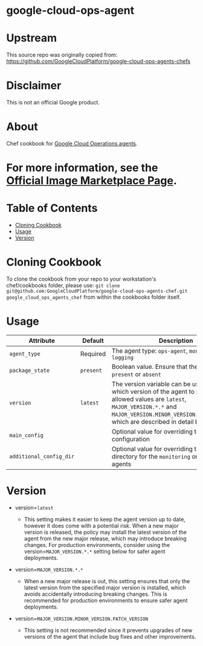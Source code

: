 google-cloud-ops-agent
============

# Upstream

This source repo was originally copied from:
https://github.com/GoogleCloudPlatform/google-cloud-ops-agents-chefs

# Disclaimer

This is not an official Google product.

# <a name="about"></a>About

Chef cookbook for [Google Cloud Operations agents](https://cloud.google.com/stackdriver/docs/solutions/agents).

For more information, see the
[Official Image Marketplace Page](https://github.com/GoogleCloudPlatform/google-cloud-ops-agents-chef/blob/master/README.md).
============

# <a name="table-of-contents"></a>Table of Contents
* [Cloning Cookbook](#cloning-cookbook)
* [Usage](#usage)
* [Version](#version)

# <a name="cloning-cookbook"></a>Cloning Cookbook
To clone the cookbook from your repo to your workstation's chef/cookbooks folder, please use:
`git clone git@github.com:GoogleCloudPlatform/google-cloud-ops-agents-chef.git google_cloud_ops_agents_chef`
from within the cookbooks folder itself.

# <a name="usage"></a>Usage
| Attribute               | Default       | Description                                                       |
| ---                     | ---           | ---                                                               |
| `agent_type`            | Required      | The agent type: `ops-agent`, `monitoring`, `logging`              |
| `package_state`         | `present`     | Boolean value. Ensure that the agent is `present` or `absent`  |
| `version`               | `latest`      | The version variable can be used to specify which version of the agent to install. The allowed values are `latest`, `MAJOR_VERSION.*.*` and `MAJOR_VERSION.MINOR_VERSION.PATCH_VERSION`, which are described in detail below. |
| `main_config`           |               | Optional value for overriding the default configuration           |
| `additional_config_dir` |               | Optional value for overriding the plugins directory for the `monitoring` or `logging` agents |

# <a name="version"></a>Version
- version=`latest`
  - This setting makes it easier to keep the agent version up to date, however it does come with a potential risk. When a new major version is released, the policy may install the latest version of the agent from the new major release, which may introduce breaking changes. For production environments, consider using the version=`MAJOR_VERSION.*.*` setting below for safer agent deployments.

- version=`MAJOR_VERSION.*.*`
  - When a new major release is out, this setting ensures that only the latest version from the specified major version is installed, which avoids accidentally introducing breaking changes. This is recommended for production environments to ensure safer agent deployments.

- version=`MAJOR_VERSION.MINOR_VERSION.PATCH_VERSION`
  - This setting is not recommended since it prevents upgrades of new versions of the agent that include bug fixes and other improvements.
